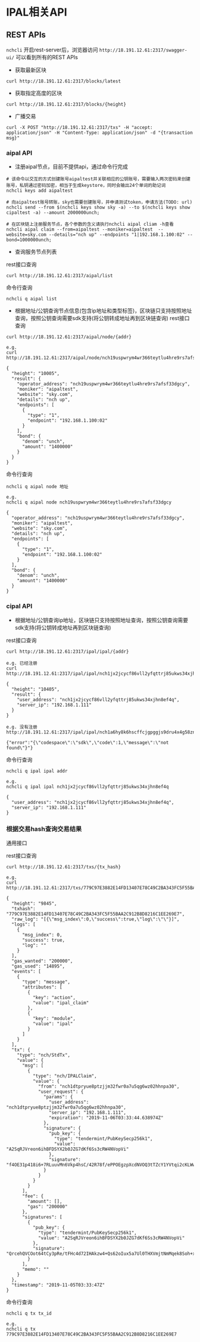 
# IPAL相关API

## REST APIs

```nchcli``` 开启rest-server后，浏览器访问 ```http://18.191.12.61:2317/swagger-ui/``` 可以看到所有的REST APIs

* 获取最新区块

```shell
curl http://18.191.12.61:2317/blocks/latest
```

* 获取指定高度的区块

```shell
curl http://18.191.12.61:2317/blocks/{height}
```

* 广播交易
  
```shell
curl -X POST "http://18.191.12.61:2317/txs" -H "accept: application/json" -H "Content-Type: application/json" -d "{transaction msg}"
```

### aipal API

* 注册aipal节点，目前不提供api，通过命令行完成

``` shell
# 该命令以交互的方式创建账号aipaltest并关联相应的公钥账号，需要输入两次密码来创建账号，私钥通过密码加密，相当于生成keystore，同时会输出24个单词的助记词
nchcli keys add aipaltest

# 向aipaltest账号转账，sky也需要创建账号，并申请测试token，申请方法(TODO: url)
nchcli send --from $(nchcli keys show sky -a) --to $(nchcli keys show cipaltest -a) --amount 2000000unch;

# 在区块链上注册服务节点，各个参数的含义请执行nchcli aipal cliam -h查看
nchcli aipal claim --from=aipaltest --moniker=aipaltest  --website=sky.com --details="nch up" --endpoints "1|192.168.1.100:02" --bond=1000000unch;
```

* 查询服务节点列表

rest接口查询

 ``` shell
curl http://18.191.12.61:2317/aipal/list
```

命令行查询

``` shell
nchcli q aipal list
```

* 根据地址/公钥查询节点信息(包含ip地址和类型标签)，区块链只支持按照地址查询，按照公钥查询需要sdk支持(将公钥转成地址再到区块链查询)
rest接口查询

``` shell
curl http://18.191.12.61:2317/aipal/node/{addr}

e.g.
curl http://18.191.12.61:2317/aipal/node/nch19uspwrym4wr366teytlu4hre9rs7afsf33dgcy

{
  "height": "10005",
  "result": {
    "operator_address": "nch19uspwrym4wr366teytlu4hre9rs7afsf33dgcy",
    "moniker": "aipaltest",
    "website": "sky.com",
    "details": "nch up",
    "endpoints": [
      {
        "type": "1",
        "endpoint": "192.168.1.100:02"
      }
    ],
    "bond": {
      "denom": "unch",
      "amount": "1400000"
    }
  }
}
```

命令行查询

``` shell
nchcli q aipal node 地址

e.g.
nchcli q aipal node nch19uspwrym4wr366teytlu4hre9rs7afsf33dgcy

{
  "operator_address": "nch19uspwrym4wr366teytlu4hre9rs7afsf33dgcy",
  "moniker": "aipaltest",
  "website": "sky.com",
  "details": "nch up",
  "endpoints": [
    {
      "type": "1",
      "endpoint": "192.168.1.100:02"
    }
  ],
  "bond": {
    "denom": "unch",
    "amount": "1400000"
  }
}

```

### cipal API

* 根据地址/公钥查询ip地址，区块链只支持按照地址查询，按照公钥查询需要sdk支持(将公钥转成地址再到区块链查询)

rest接口查询

``` shell
curl http://18.191.12.61:2317/ipal/ipal/{addr}

e.g. 已经注册
curl http://18.191.12.61:2317/ipal/ipal/nch1jx2jcycf86vll2yfqttrj85ukws34xjhn8ef4q

{
  "height": "10405",
  "result": {
    "user_address": "nch1jx2jcycf86vll2yfqttrj85ukws34xjhn8ef4q",
    "server_ip": "192.168.1.111"
  }
}

e.g. 没有注册
http://18.191.12.61:2317/ipal/ipal/nch1a6hy8k6hscffcjgpggjs9dru4x4g58znj6pn0z

{"error":"{\"codespace\":\"sdk\",\"code\":1,\"message\":\"not found\"}"}
```

命令行查询

``` shell
nchcli q ipal ipal addr

e.g.
nchcli q ipal ipal nch1jx2jcycf86vll2yfqttrj85ukws34xjhn8ef4q

{
  "user_address": "nch1jx2jcycf86vll2yfqttrj85ukws34xjhn8ef4q",
  "server_ip": "192.168.1.111"
}
```

### 根据交易hash查询交易结果

通用接口

rest接口查询

``` shell
curl http://18.191.12.61:2317/txs/{tx_hash}

e.g.
curl http://18.191.12.61:2317/txs/779C97E3882E14FD13407E78C49C2BA343FC5F55BAA2C912B8D8216C1EE269E7

{
  "height": "9845",
  "txhash": "779C97E3882E14FD13407E78C49C2BA343FC5F55BAA2C912B8D8216C1EE269E7",
  "raw_log": "[{\"msg_index\":0,\"success\":true,\"log\":\"\"}]",
  "logs": [
    {
      "msg_index": 0,
      "success": true,
      "log": ""
    }
  ],
  "gas_wanted": "200000",
  "gas_used": "14895",
  "events": [
    {
      "type": "message",
      "attributes": [
        {
          "key": "action",
          "value": "ipal_claim"
        },
        {
          "key": "module",
          "value": "ipal"
        }
      ]
    }
  ],
  "tx": {
    "type": "nch/StdTx",
    "value": {
      "msg": [
        {
          "type": "nch/IPALClaim",
          "value": {
            "from": "nch1dtpryue8ptzjjm32fwr0a7u5qg6wz02hhnpa30",
            "user_request": {
              "params": {
                "user_address": "nch1dtpryue8ptzjjm32fwr0a7u5qg6wz02hhnpa30",
                "server_ip": "192.168.1.111",
                "expiration": "2019-11-06T03:33:44.638974Z"
              },
              "signature": {
                "pub_key": {
                  "type": "tendermint/PubKeySecp256k1",
                  "value": "A2SqRJVreon6ihBFDSYX2b0JZG7dKf6Ss3cRW4NVopVi"
                },
                "signature": "f4OE31p418i6+7RLuuvMn6Vkp4hsC/42R78f/ePPOEgzpXcdNVOQ3tTZcY1YVtqi2cKLWwThY733H2lOjagkwA=="
              }
            }
          }
        }
      ],
      "fee": {
        "amount": [],
        "gas": "200000"
      },
      "signatures": [
        {
          "pub_key": {
            "type": "tendermint/PubKeySecp256k1",
            "value": "A2SqRJVreon6ihBFDSYX2b0JZG7dKf6Ss3cRW4NVopVi"
          },
          "signature": "QrcehQVCOot64tCy3pRe/tFHc4d72IHAkzw4+Qs62oIux5a7Ul0THXVmjtNmMqek8Soh+xudEiomWwaDkUWeaA=="
        }
      ],
      "memo": ""
    }
  },
  "timestamp": "2019-11-05T03:33:47Z"
}
```

命令行查询

``` shell
nchcli q tx tx_id

e.g.
nchcli q tx 779C97E3882E14FD13407E78C49C2BA343FC5F55BAA2C912B8D8216C1EE269E7
```
